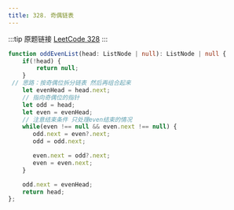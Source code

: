 ```yaml
---
title: 328. 奇偶链表
---
```


:::tip 原题链接
[LeetCode 328](https://leetcode-cn.com/problems/odd-even-linked-list/)
:::


```typescript
function oddEvenList(head: ListNode | null): ListNode | null {
    if(!head) {
        return null;
    }
 // 思路：按奇偶位拆分链表 然后再组合起来
    let evenHead = head.next;
    // 指向奇偶位的指针
    let odd = head;
    let even = evenHead;
    // 注意结束条件 只处理even结束的情况
    while(even !== null && even.next !== null) {
       odd.next = even?.next;
       odd = odd.next;

       even.next = odd?.next;
       even = even.next; 
    }

    odd.next = evenHead;
    return head;
};
```

